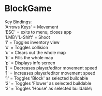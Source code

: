 # BlockGame

Key Bindings:\
  'Arrows Keys' = Movement\
  'ESC' = exits to menu, closes app\
  'LMB'/'L-Shift' = Shoot\
  'i' = Toggles inventory view\
  'o' = Toggles collision\
  'u' = Clears out the whole map\
  'b' = Fills the whole map\
  'p' = Displays info screen\
  '[' = Decreases player/editor movement speed\
  ']' = Increases player/editor movement speed\
  '1' = Toggles 'Block' as selected buildable\
  '2' = Toggles 'Flower' as selected buildable\
  '3' = Toggles 'House' as selected buildable\
  
  
  
